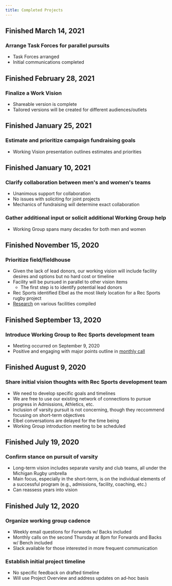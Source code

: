 ```yaml
---
title: Completed Projects
---
```

## Finished March 14, 2021
### Arrange Task Forces for parallel pursuits
- Task Forces arranged
- Initial communications completed

## Finished February 28, 2021
### Finalize a Work Vision
- Shareable version is complete
- Tailored versions will be created for different audiences/outlets

## Finished January 25, 2021
### Estimate and prioritize campaign fundraising goals
- Working Vision presentation outlines estimates and priorities

## Finished January 10, 2021
### Clarify collaboration between men's and women's teams
- Unanimous support for collaboration
- No issues with soliciting for joint projects
- Mechanics of fundraising will determine exact collaboration

### Gather additional input or solicit additional Working Group help
- Working Group spans many decades for both men and women

## Finished November 15, 2020
### Prioritize field/fieldhouse
- Given the lack of lead donors, our working vision will include facility desires and options but no hard cost or timeline
- Facility will be pursued in parallel to other vision items
    - The first step is to identify potential lead donors
- Rec Sports identified Elbel as the most likely location for a Rec Sports rugby project
- [Research](../misc/index.md) on various facilities compiled

## Finished September 13, 2020
### Introduce Working Group to Rec Sports development team
- Meeting occurred on September 9, 2020
- Positive and engaging with major points outline in [monthly call](/meetings/2020-09-10.html)

## Finished August 9, 2020
### Share initial vision thoughts with Rec Sports development team
- We need to develop specific goals and timelines
- We are free to use our existing network of connections to pursue progress in Admissions, Athletics, etc.
- Inclusion of varsity pursuit is not concerning, though they reccommend focusing on short-term objectives
- Elbel conversations are delayed for the time being
- Working Group introduction meeting to be scheduled

## Finished July 19, 2020
### Confirm stance on pursuit of varsity
- Long-term vision includes separate varsity and club teams, all under the Michigan Rugby umbrella
- Main focus, especially in the short-term, is on the individual elements of a successful program (e.g., admissions, facility, coaching, etc.)
- Can reassess years into vision

## Finished July 12, 2020
### Organize working group cadence
- Weekly email questions for Forwards w/ Backs included
- Monthly calls on the second Thursday at 8pm for Forwards and Backs w/ Bench included
- Slack available for those interested in more frequent communication

### Establish initial project timeline
- No specific feedback on drafted timeline
- Will use Project Overview and address updates on ad-hoc basis
